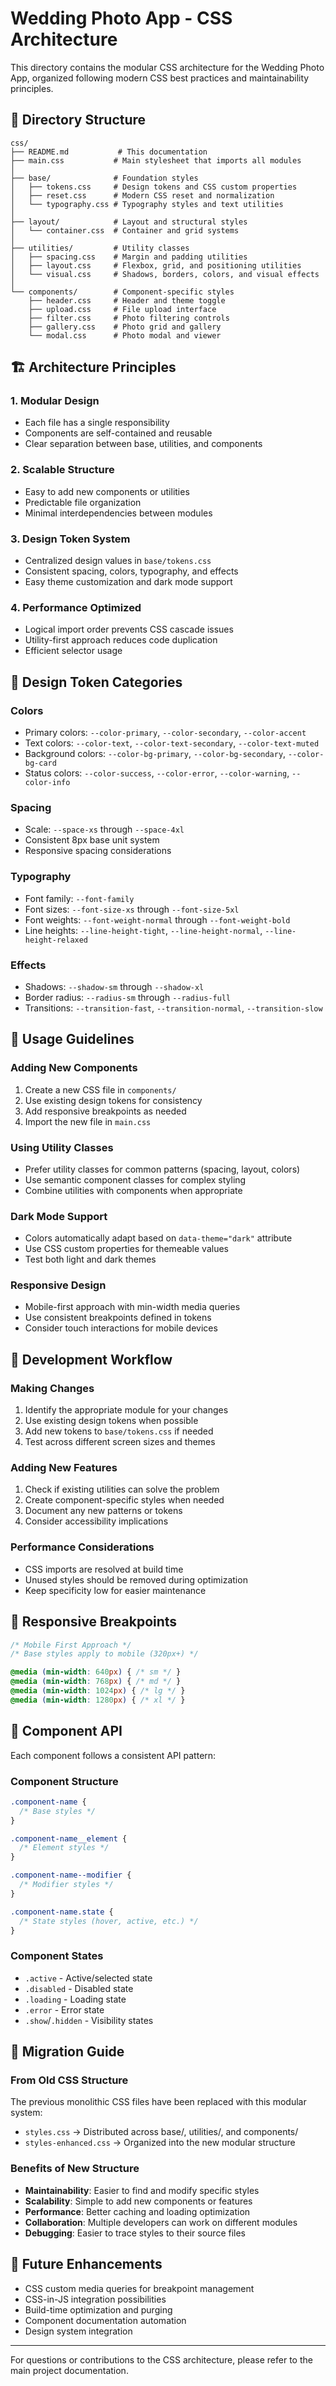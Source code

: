 # Wedding Photo App - CSS Architecture

This directory contains the modular CSS architecture for the Wedding Photo App, organized following modern CSS best practices and maintainability principles.

## 📁 Directory Structure

```
css/
├── README.md           # This documentation
├── main.css           # Main stylesheet that imports all modules
│
├── base/              # Foundation styles
│   ├── tokens.css     # Design tokens and CSS custom properties
│   ├── reset.css      # Modern CSS reset and normalization
│   └── typography.css # Typography styles and text utilities
│
├── layout/            # Layout and structural styles
│   └── container.css  # Container and grid systems
│
├── utilities/         # Utility classes
│   ├── spacing.css    # Margin and padding utilities
│   ├── layout.css     # Flexbox, grid, and positioning utilities
│   └── visual.css     # Shadows, borders, colors, and visual effects
│
└── components/        # Component-specific styles
    ├── header.css     # Header and theme toggle
    ├── upload.css     # File upload interface
    ├── filter.css     # Photo filtering controls
    ├── gallery.css    # Photo grid and gallery
    └── modal.css      # Photo modal and viewer
```

## 🏗️ Architecture Principles

### 1. **Modular Design**
- Each file has a single responsibility
- Components are self-contained and reusable
- Clear separation between base, utilities, and components

### 2. **Scalable Structure**
- Easy to add new components or utilities
- Predictable file organization
- Minimal interdependencies between modules

### 3. **Design Token System**
- Centralized design values in `base/tokens.css`
- Consistent spacing, colors, typography, and effects
- Easy theme customization and dark mode support

### 4. **Performance Optimized**
- Logical import order prevents CSS cascade issues
- Utility-first approach reduces code duplication
- Efficient selector usage

## 🎨 Design Token Categories

### Colors
- Primary colors: `--color-primary`, `--color-secondary`, `--color-accent`
- Text colors: `--color-text`, `--color-text-secondary`, `--color-text-muted`
- Background colors: `--color-bg-primary`, `--color-bg-secondary`, `--color-bg-card`
- Status colors: `--color-success`, `--color-error`, `--color-warning`, `--color-info`

### Spacing
- Scale: `--space-xs` through `--space-4xl`
- Consistent 8px base unit system
- Responsive spacing considerations

### Typography
- Font family: `--font-family`
- Font sizes: `--font-size-xs` through `--font-size-5xl`
- Font weights: `--font-weight-normal` through `--font-weight-bold`
- Line heights: `--line-height-tight`, `--line-height-normal`, `--line-height-relaxed`

### Effects
- Shadows: `--shadow-sm` through `--shadow-xl`
- Border radius: `--radius-sm` through `--radius-full`
- Transitions: `--transition-fast`, `--transition-normal`, `--transition-slow`

## 🔧 Usage Guidelines

### Adding New Components
1. Create a new CSS file in `components/`
2. Use existing design tokens for consistency
3. Add responsive breakpoints as needed
4. Import the new file in `main.css`

### Using Utility Classes
- Prefer utility classes for common patterns (spacing, layout, colors)
- Use semantic component classes for complex styling
- Combine utilities with components when appropriate

### Dark Mode Support
- Colors automatically adapt based on `data-theme="dark"` attribute
- Use CSS custom properties for themeable values
- Test both light and dark themes

### Responsive Design
- Mobile-first approach with min-width media queries
- Use consistent breakpoints defined in tokens
- Consider touch interactions for mobile devices

## 🧪 Development Workflow

### Making Changes
1. Identify the appropriate module for your changes
2. Use existing design tokens when possible
3. Add new tokens to `base/tokens.css` if needed
4. Test across different screen sizes and themes

### Adding New Features
1. Check if existing utilities can solve the problem
2. Create component-specific styles when needed
3. Document any new patterns or tokens
4. Consider accessibility implications

### Performance Considerations
- CSS imports are resolved at build time
- Unused styles should be removed during optimization
- Keep specificity low for easier maintenance

## 📱 Responsive Breakpoints

```css
/* Mobile First Approach */
/* Base styles apply to mobile (320px+) */

@media (min-width: 640px) { /* sm */ }
@media (min-width: 768px) { /* md */ }
@media (min-width: 1024px) { /* lg */ }
@media (min-width: 1280px) { /* xl */ }
```

## 🎯 Component API

Each component follows a consistent API pattern:

### Component Structure
```css
.component-name {
  /* Base styles */
}

.component-name__element {
  /* Element styles */
}

.component-name--modifier {
  /* Modifier styles */
}

.component-name.state {
  /* State styles (hover, active, etc.) */
}
```

### Component States
- `.active` - Active/selected state
- `.disabled` - Disabled state
- `.loading` - Loading state
- `.error` - Error state
- `.show`/`.hidden` - Visibility states

## 🔄 Migration Guide

### From Old CSS Structure
The previous monolithic CSS files have been replaced with this modular system:

- `styles.css` → Distributed across base/, utilities/, and components/
- `styles-enhanced.css` → Organized into the new modular structure

### Benefits of New Structure
- **Maintainability**: Easier to find and modify specific styles
- **Scalability**: Simple to add new components or features
- **Performance**: Better caching and loading optimization
- **Collaboration**: Multiple developers can work on different modules
- **Debugging**: Easier to trace styles to their source files

## 🚀 Future Enhancements

- CSS custom media queries for breakpoint management
- CSS-in-JS integration possibilities
- Build-time optimization and purging
- Component documentation automation
- Design system integration

---

For questions or contributions to the CSS architecture, please refer to the main project documentation.